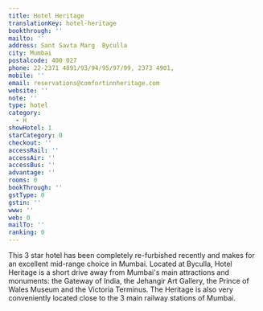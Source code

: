 ```yaml
---
title: Hotel Heritage
translationKey: hotel-heritage
bookthrough: ''
mailto: ''
address: Sant Savta Marg  Byculla
city: Mumbai
postalcode: 400 027
phone: 22-2371 4891/93/94/95/97/99, 2373 4901,
mobile: ''
email: reservations@comfortinnheritage.com
website: ''
note: ''
type: hotel
category:
  - H
showHotel: 1
starCategory: 0
checkout: ''
accessRail: ''
accessAir: ''
accessBus: ''
advantage: ''
rooms: 0
bookThrough: ''
gstType: 0
gstin: ''
www: ''
web: 0
mailTo: ''
ranking: 0
---
```







This 3 star hotel has been completely re-furbished recently and makes for an excellent mid-range choice in Mumbai.     Located at Byculla, Hotel Heritage is a short drive away from Mumbai's main attractions and monuments: the Gateway of India, the Jehangir Art Gallery, the Prince of Wales Museum and the Victoria Terminus.      The Heritage is also very conveniently located close to the 3 main railway stations of Mumbai.
